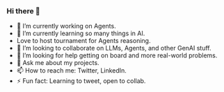 ### Hi there 👋
- 🔭 I’m currently working on Agents.
- 🌱 I’m currently learning so many things in AI.
- Love to host tournament for Agents reasoning.
- 👯 I’m looking to collaborate on LLMs, Agents, and other GenAI stuff.
- 🤔 I’m looking for help getting on board and more real-world problems.
- 💬 Ask me about my projects.
- 📫 How to reach me: Twitter, LinkedIn.
- ⚡ Fun fact: Learning to tweet, open to collab.
